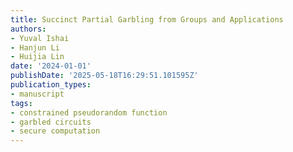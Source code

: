 ```yaml
---
title: Succinct Partial Garbling from Groups and Applications
authors:
- Yuval Ishai
- Hanjun Li
- Huijia Lin
date: '2024-01-01'
publishDate: '2025-05-18T16:29:51.101595Z'
publication_types:
- manuscript
tags:
- constrained pseudorandom function
- garbled circuits
- secure computation
---
```

